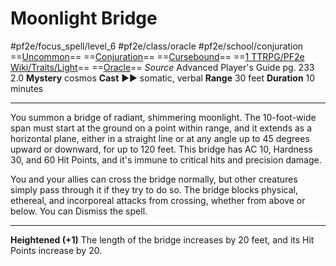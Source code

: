 # Moonlight Bridge
#pf2e/focus_spell/level_6 #pf2e/class/oracle #pf2e/school/conjuration 
==[Uncommon](../../../../../TTRPGShare-Pathfinder-2E-Vault/rules/traits/uncommon.md)== ==[Conjuration](../../../../../TTRPGShare-Pathfinder-2E-Vault/rules/traits/conjuration.md)== ==[Cursebound](../../../Traits/Cursebound.md)== ==[1 TTRPG/PF2e Wiki/Traits/Light](1%20TTRPG/PF2e%20Wiki/Traits/Light)== ==[Oracle](../../../Traits/Oracle.md)==
*Source* Advanced Player's Guide pg. 233 2.0
**Mystery** cosmos
**Cast** ►► somatic, verbal
**Range** 30 feet
**Duration** 10 minutes

---
You summon a bridge of radiant, shimmering moonlight. The 10-foot-wide span must start at the ground on a point within range, and it extends as a horizontal plane, either in a straight line or at any angle up to 45 degrees upward or downward, for up to 120 feet. This bridge has AC 10, Hardness 30, and 60 Hit Points, and it's immune to critical hits and precision damage. 

You and your allies can cross the bridge normally, but other creatures simply pass through it if they try to do so. The bridge blocks physical, ethereal, and incorporeal attacks from crossing, whether from above or below. You can Dismiss the spell.

<hr>

**Heightened (+1)** The length of the bridge increases by 20 feet, and its Hit Points increase by 20.